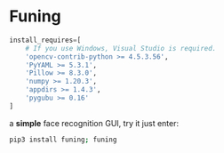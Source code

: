# Funing
```python
install_requires=[
    # If you use Windows, Visual Studio is required.
    'opencv-contrib-python >= 4.5.3.56',
    'PyYAML >= 5.3.1',
    'Pillow >= 8.3.0',
    'numpy >= 1.20.3',
    'appdirs >= 1.4.3',
    'pygubu >= 0.16'
]
```
a **simple** face recognition GUI, try it just enter:  
```bash
pip3 install funing; funing
```
